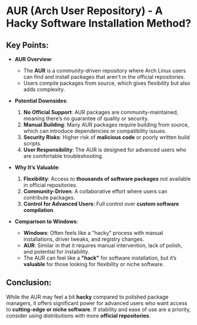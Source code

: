 # AUR (Arch User Repository) - A Hacky Software Installation Method?

## Key Points:
- **AUR Overview**:
  - The **AUR** is a community-driven repository where Arch Linux users can find and install packages that aren't in the official repositories.
  - Users compile packages from source, which gives flexibility but also adds complexity.

- **Potential Downsides**:
  1. **No Official Support**: AUR packages are community-maintained, meaning there’s no guarantee of quality or security.
  2. **Manual Building**: Many AUR packages require building from source, which can introduce dependencies or compatibility issues.
  3. **Security Risks**: Higher risk of **malicious code** or poorly written build scripts.
  4. **User Responsibility**: The AUR is designed for advanced users who are comfortable troubleshooting.

- **Why It’s Valuable**:
  1. **Flexibility**: Access to **thousands of software packages** not available in official repositories.
  2. **Community-Driven**: A collaborative effort where users can contribute packages.
  3. **Control for Advanced Users**: Full control over **custom software compilation**.

- **Comparison to Windows**:
  - **Windows**: Often feels like a "hacky" process with manual installations, driver tweaks, and registry changes.
  - **AUR**: Similar in that it requires manual intervention, lack of polish, and potential for instability.
  - The AUR can feel like a **"hack"** for software installation, but it’s **valuable** for those looking for flexibility or niche software.

## Conclusion:
While the AUR may feel a bit **hacky** compared to polished package managers, it offers significant power for advanced users who want access to **cutting-edge or niche software**. If stability and ease of use are a priority, consider using distributions with more **official repositories**.
